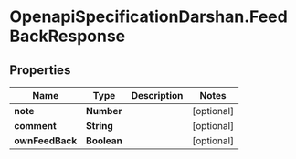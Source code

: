 # OpenapiSpecificationDarshan.FeedBackResponse

## Properties

Name | Type | Description | Notes
------------ | ------------- | ------------- | -------------
**note** | **Number** |  | [optional] 
**comment** | **String** |  | [optional] 
**ownFeedBack** | **Boolean** |  | [optional] 


